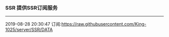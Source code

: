 ### SSR 提供SSR订阅服务
---
2019-08-28 20:30:47 订阅:https://raw.githubusercontent.com/King-1025/server/SSR/DATA

